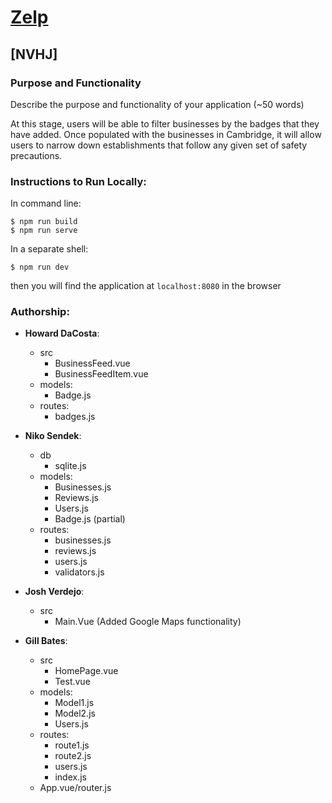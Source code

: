 
# [Zelp](https://nvhj-zelp.herokuapp.com/)
## [NVHJ]
### Purpose and Functionality
Describe the purpose and functionality of your application (~50 words) 

At this stage, users will be able to filter businesses by the badges that they have added. Once populated with the businesses in Cambridge, it will allow users to narrow down establishments that follow any given set of safety precautions.

### Instructions to Run Locally:
In command line:
```console
$ npm run build
$ npm run serve
```
In a separate shell:
```console
$ npm run dev
```
then you will find the application at `localhost:8080` in the browser

### Authorship:
* **Howard DaCosta**:
  * src
    * BusinessFeed.vue
    * BusinessFeedItem.vue
  * models:
    * Badge.js
  * routes:
    * badges.js
* **Niko Sendek**:
  * db
    * sqlite.js 
  * models:
    * Businesses.js
    * Reviews.js
    * Users.js
    * Badge.js (partial)
  * routes:
    * businesses.js
    * reviews.js
    * users.js
    * validators.js
* **Josh Verdejo**:
  * src
    * Main.Vue (Added Google Maps functionality)
  
* **Gill Bates**:
  * src
    * HomePage.vue
    * Test.vue
  * models:
    * Model1.js
    * Model2.js
    * Users.js
  * routes:
    * route1.js
    * route2.js
    * users.js
    * index.js
  * App.vue/router.js
